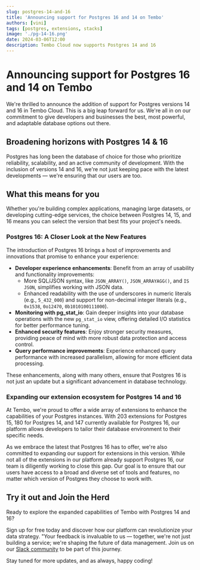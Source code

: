 ```yaml
---
slug: postgres-14-and-16
title: 'Announcing support for Postgres 16 and 14 on Tembo'
authors: [vini]
tags: [postgres, extensions, stacks]
image: './pg-14-16.png'
date: 2024-03-06T12:00
description: Tembo Cloud now supports Postgres 14 and 16
---
```


# Announcing support for Postgres 16 and 14 on Tembo

We're thrilled to announce the addition of support for Postgres versions 14 and 16 in Tembo Cloud. This is a big leap forward for us. We're all in on our commitment to give developers and businesses the best, most powerful, and adaptable database options out there.

## Broadening horizons with Postgres 14 & 16

Postgres has long been the database of choice for those who prioritize reliability, scalability, and an active community of development. With the inclusion of versions 14 and 16, we're not just keeping pace with the latest developments — we're ensuring that our users are too.

## What this means for you

Whether you're building complex applications, managing large datasets, or developing cutting-edge services, the choice between Postgres 14, 15, and 16 means you can select the version that best fits your project's needs.

### Postgres 16: A Closer Look at the New Features

The introduction of Postgres 16 brings a host of improvements and innovations that promise to enhance your experience:

- **Developer experience enhancements**:  Benefit from an array of usability and functionality improvements:
  - More SQL/JSON syntax, like `JSON_ARRAY()`, `JSON_ARRAYAGG()`, and `IS JSON`, simplifies working with JSON data.
  - Enhanced readability with the use of underscores in numeric literals (e.g., `5_432_000`) and support for non-decimal integer literals (e.g., `0x1538`, `0o12470`, `0b1010100111000`).
- **Monitoring with pg_stat_io**: Gain deeper insights into your database operations with the new `pg_stat_io` view, offering detailed I/O statistics for better performance tuning.
- **Enhanced security features**: Enjoy stronger security measures, providing peace of mind with more robust data protection and access control.
- **Query performance improvements**: Experience enhanced query performance with increased parallelism, allowing for more efficient data processing.

These enhancements, along with many others, ensure that Postgres 16 is not just an update but a significant advancement in database technology.

### Expanding our extension ecosystem for Postgres 14 and 16

At Tembo, we're proud to offer a wide array of extensions to enhance the capabilities of your Postgres instances. With 203 extensions for Postgres 15, 180 for Postgres 14, and 147 currently available for Postgres 16, our platform allows developers to tailor their database environment to their specific needs.

As we embrace the latest that Postgres 16 has to offer, we're also committed to expanding our support for extensions in this version. While not all of the extensions in our platform already support Postgres 16, our team is diligently working to close this gap. Our goal is to ensure that our users have access to a broad and diverse set of tools and features, no matter which version of Postgres they choose to work with.


## Try it out and Join the Herd

Ready to explore the expanded capabilities of Tembo with Postgres 14 and 16?

Sign up for free today and discover how our platform can revolutionize your data strategy. "Your feedback is invaluable to us — together, we're not just building a service; we're shaping the future of data management. Join us on our [Slack community](https://join.slack.com/t/tembocommunity/shared_invite/zt-277pu7chi-NHtvHWvLhHwyK0Y5Y6vTPw) to be part of this journey.

Stay tuned for more updates, and as always, happy coding!
